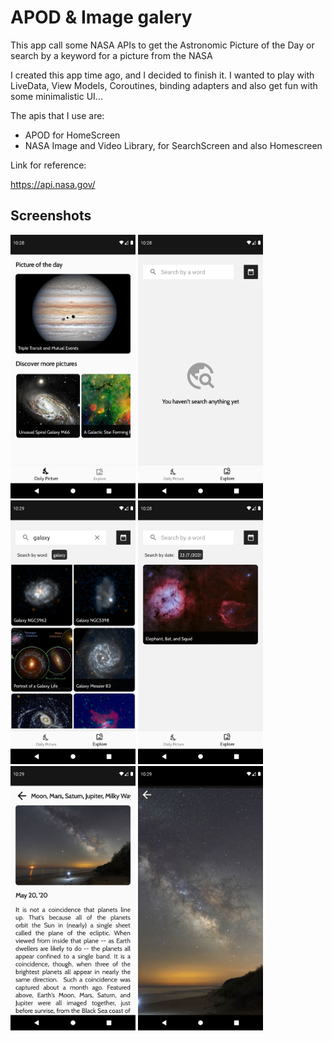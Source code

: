 # APOD & Image galery

This app call some NASA APIs to get the Astronomic Picture of the Day or search by a keyword for a picture from the NASA

I created this app time ago, and I decided to finish it. I wanted to play with LiveData, View Models, Coroutines, binding adapters and also get fun with some minimalistic UI...

The apis that I use are:

* APOD for HomeScreen
* NASA Image and Video Library, for SearchScreen and also Homescreen

Link for reference:

https://api.nasa.gov/

## Screenshots
<img src="screenshots/Home.png" alt="drawing" width="200"/>
<img src="screenshots/searchscreen.png" alt="drawing" width="200"/>
<img src="screenshots/searchname.png" alt="drawing" width="200"/>
<img src="screenshots/searchdate.png" alt="drawing" width="200"/>
<img src="screenshots/details.png" alt="drawing" width="200"/>
<img src="screenshots/preview.png" alt="drawing" width="200"/>
